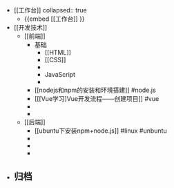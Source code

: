 - [[工作台]] 
  collapsed:: true
	- {{embed [[工作台]] }}
- [[开发技术]]
	- [[前端]]
		- 基础
			- [[HTML]]
			- [[CSS]]
			-
			- JavaScript
			-
		- [[nodejs和npm的安装和环境搭建]] #node.js
		- [[[Vue学习]Vue开发流程——创建项目]] #vue
		-
		-
	- [[后端]]
		- [[ubuntu下安装npm+node.js]] #linux #unbuntu
		-
		-
		-
- 归档
	-